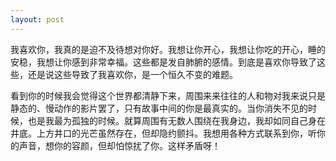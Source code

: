 ```yaml
---
layout: post
---
```

我喜欢你，我真的是迫不及待想对你好。我想让你开心，我想让你吃的开心，睡的安稳，我想让你感到非常幸福。这些都是发自肺腑的感情。到底是喜欢你导致了这些，还是说这些导致了我喜欢你，是一个恒久不变的难题。

看到你的时候我会觉得这个世界都清静下来，周围来来往往的人和物对我来说只是静态的、慢动作的影片罢了，只有故事中间的你是最真实的。当你消失不见的时候，也是我最为孤独的时候。就算周围有无数人围绕在我身边，我却如同自己身在井底。上方井口的光芒虽然存在，但却隐约颤抖。我想用各种方式联系到你，听你的声音，想你的容颜，但却怕惊扰了你。这样矛盾呀！

 

 

 